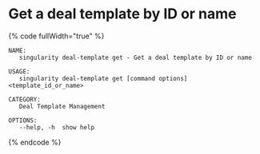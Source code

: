 # Get a deal template by ID or name

{% code fullWidth="true" %}
```
NAME:
   singularity deal-template get - Get a deal template by ID or name

USAGE:
   singularity deal-template get [command options] <template_id_or_name>

CATEGORY:
   Deal Template Management

OPTIONS:
   --help, -h  show help
```
{% endcode %}
